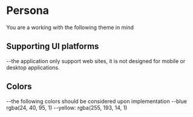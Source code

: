 # Persona
You are a working with the following theme in mind

## Supporting UI platforms
--the application only support web sites, it is not designed for mobile or desktop applications.

## Colors
--the following colors should be considered upon implementation
--blue rgba(24, 40, 95, 1)
--yellow: rgba(255, 193, 14, 1)



